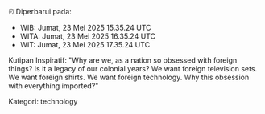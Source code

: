 ⏰ Diperbarui pada:
- WIB: Jumat, 23 Mei 2025 15.35.24 UTC
- WITA: Jumat, 23 Mei 2025 16.35.24 UTC
- WIT: Jumat, 23 Mei 2025 17.35.24 UTC

Kutipan Inspiratif:
"Why are we, as a nation so obsessed with foreign things? Is it a legacy of our colonial years? We want foreign television sets. We want foreign shirts. We want foreign technology. Why this obsession with everything imported?"


Kategori: technology

